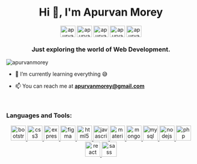 <h1 align="center">Hi 👋, I'm Apurvan Morey</h1>
<p align="center">
<a href="https://instagram.com/apurvanmorey" target="blank"><img align="center" src="https://cdn.jsdelivr.net/npm/simple-icons@3.0.1/icons/instagram.svg" alt="apurvanmorey" height="30" width="40" /></a>
<a href="https://linkedin.com/in/apurvanmorey" target="blank"><img align="center" src="https://cdn.jsdelivr.net/npm/simple-icons@3.0.1/icons/linkedin.svg" alt="apurvanmorey" height="30" width="40" /></a>
 <a href="https://fb.com/apurvanmorey" target="blank"><img align="center" src="https://cdn.jsdelivr.net/npm/simple-icons@3.0.1/icons/facebook.svg" alt="apurvanmorey" height="30" width="40" /></a>
 <a href="https://twitter.com/apurvanmorey" target="blank"><img align="center" src="https://cdn.jsdelivr.net/npm/simple-icons@3.0.1/icons/twitter.svg" alt="apurvanmorey" height="30" width="40" /></a>
<a href="https://dev.to/apurvanmorey" target="blank"><img align="center" src="https://cdn.jsdelivr.net/npm/simple-icons@3.0.1/icons/dev-dot-to.svg" alt="apurvanmorey" height="30" width="40" /></a>


</p>
<h3 align="center">Just exploring the world of Web Development.</h3>

<p align="left"> <img src="https://komarev.com/ghpvc/?username=apurvanmorey" alt="apurvanmorey" /> </p>

- 🌱 I’m currently learning everything 😅

- 📫 You can reach me at **apurvanmorey@gmail.com**

<br />

### Languages and Tools:
<p align="center">
  <a href="https://getbootstrap.com" target="_blank"> 
 <img src="https://devicons.github.io/devicon/devicon.git/icons/bootstrap/bootstrap-plain.svg" alt="bootstrap" width="40" height="40"/>
 </a>
 <a href="https://www.w3schools.com/css/" target="_blank">
 <img src="https://devicons.github.io/devicon/devicon.git/icons/css3/css3-original-wordmark.svg" alt="css3" width="40" height="40"/> </a> 
 <a href="https://expressjs.com" target="_blank"> 
 <img src="https://devicons.github.io/devicon/devicon.git/icons/express/express-original-wordmark.svg" alt="express" width="40" height="40"/> 
 </a> 
 <a href="https://www.figma.com/" target="_blank"> 
 <img src="https://www.vectorlogo.zone/logos/figma/figma-icon.svg" alt="figma" width="40" height="40"/> 
 </a> 
 <a href="https://www.w3.org/html/" target="_blank"> 
 <img src="https://devicons.github.io/devicon/devicon.git/icons/html5/html5-original-wordmark.svg" alt="html5" width="40" height="40"/> </a> 
 <a href="https://developer.mozilla.org/en-US/docs/Web/JavaScript" target="_blank"> 
 <img src="https://devicons.github.io/devicon/devicon.git/icons/javascript/javascript-original.svg" alt="javascript" width="40" height="40"/> </a> 
 <a href="https://materializecss.com/" target="_blank"> 
 <img src="https://raw.githubusercontent.com/prplx/svg-logos/5585531d45d294869c4eaab4d7cf2e9c167710a9/svg/materialize.svg" alt="materialize" width="40" height="40"/> </a> 
 <a href="https://www.mongodb.com/" target="_blank"> 
 <img src="https://devicons.github.io/devicon/devicon.git/icons/mongodb/mongodb-original-wordmark.svg" alt="mongodb" width="40" height="40"/> </a> 
 <a href="https://www.mysql.com/" target="_blank"> 
 <img src="https://devicons.github.io/devicon/devicon.git/icons/mysql/mysql-original-wordmark.svg" alt="mysql" width="40" height="40"/> </a> 
 <a href="https://nodejs.org" target="_blank"> 
 <img src="https://devicons.github.io/devicon/devicon.git/icons/nodejs/nodejs-original-wordmark.svg" alt="nodejs" width="40" height="40"/> </a> 
 <a href="https://www.php.net" target="_blank"> 
 <img src="https://devicons.github.io/devicon/devicon.git/icons/php/php-original.svg" alt="php" width="40" height="40"/> </a> 
 <a href="https://reactjs.org/" target="_blank"> 
 <img src="https://devicons.github.io/devicon/devicon.git/icons/react/react-original-wordmark.svg" alt="react" width="40" height="40"/> </a> 
 <a href="https://sass-lang.com" target="_blank"> 
 <img src="https://devicons.github.io/devicon/devicon.git/icons/sass/sass-original.svg" alt="sass" width="40" height="40"/> 
 </a> 
 </p>
 
<br/>
<br/>
<!--
<p align="center"><img align="left" src="https://github-readme-stats.vercel.app/api?username=apurvanmorey&show_icons=true" alt="apurvanmorey" /></p> -->
